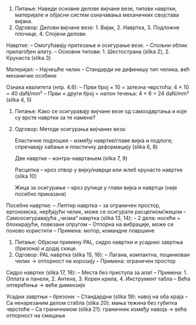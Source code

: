 1. Питање: Наведи основне делове вијчане везе, типове навртки, материјале и објасни систем означавања механичких својстава вијака.
2. Одговор:
Делови вијчане везе: 1. Вијак, 2. Навртка, 3. Подложне плочице, 4. Спојени делови.

Навртке:
– Омогућавају притезање и осигурање везе.
– Спољни облик прилагођен алату.
– Основни типови: 1. Шестострана (slika 2), 2. Крунаста (slika 3)

Материјал:
– Најчешће челик
– Стандарди не дефинишу тип челика, већ механичке особине

Ознака квалитета (нпр. 4.6):
– Први број × 10 = затезна чврстоћа: 4 × 10 = 40 daN/mm²
– Први × други број = напон течења: 4 × 6 = 24 daN/mm² (slika 4, 5)

1. Питање: Како се осигуравају вијчане везе од самоодвртања и које су врсте навртки за те намене?
2. Одговор:
Методе осигурања вијчаних веза:

    Еластичне подлошке – између навртке/главе вијка и подлоге; спречавају хабање и пластичну деформацију (slika 6, 8)

    Две навртке – контра-навртањем (slika 7, 9)

    Расцепка – кроз отвор у вијку/наврци или жлеб крунасте навртке (slika 10)

    Жица за осигурање – кроз рупице у глави вијка и навртци (није посебно приказана)

Посебне навртке:
– Лептир навртка – за ограничен простор, ергономска, нерђајући челик, може се осигурати расцепком/жицом
– Самоосигуравајућа „чизма“ навртка (slika 13, 14):
– 2 дела: носећи + блокирајући, повезани опругом
– Отпорна на вибрације, може се поново користити
– Примена: мотор, командне површине

1. Питање: Објасни примену PAL, сидро навртки и усадних завртња (брезона) и додај скице.
2. Одговор:
PAL навртка (slika 15, 16):
– Лаганa, компактнa, поцинкован челик → отпорност на корозију
– Примена: ограничен простор

Сидро навртке (slika 17, 18):
– Места без приступа за алат
– Примена: 1. Оплата и панели, 2. Антене, 3. Корен крила, 4. Инструмент табла
– Већа оптерећења → веће димензије

Усадни завртњи – брезони:
– Стандардни (slika 19): навој на оба краја
– Са ненарезаним делом стабла (slika 20): мања тежина без губитка чврстоће
– Са граничником (slika 21): граничник између навоја → већа отпорност на смицање